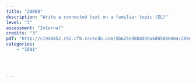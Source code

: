 ```yaml
---
title: "28068"
description: "Write a connected text on a familiar topic (EL)"
level: "3"
assessment: "Internal"
credits: "3"
pdf: "http://c1940652.r52.cf0.rackcdn.com/5b625ed8b8d39a6d05000404/28068.pdf"
categories:
    - "IEN1"
    
    
    
    
---
```

